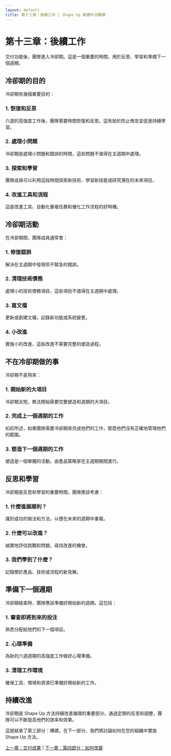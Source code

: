```yaml
---
layout: default
title: 第十三章：後續工作 | Shape Up 繁體中文翻譯
---
```


# 第十三章：後續工作

交付功能後，團隊進入冷卻期。這是一個重要的時間，用於反思、學習和準備下一個週期。

## 冷卻期的目的

冷卻期有幾個重要目的：

### 1. 恢復和反思

六週的高強度工作後，團隊需要時間恢復和反思。這有助於防止倦怠並促進持續學習。

### 2. 處理小問題

冷卻期是處理小問題和錯誤的時間，這些問題不值得在主週期中處理。

### 3. 探索和學習

團隊成員可以利用這段時間探索新技術、學習新技能或研究潛在的未來項目。

### 4. 改進工具和流程

這是改進工具、自動化重複任務和優化工作流程的好時機。

## 冷卻期活動

在冷卻期間，團隊成員通常會：

### 1. 修復錯誤

解決在主週期中發現但不緊急的錯誤。

### 2. 清理技術債務

處理小的技術債務項目，這些項目不值得在主週期中處理。

### 3. 寫文檔

更新或創建文檔，記錄新功能或系統變更。

### 4. 小改進

實施小的改進，這些改進不需要完整的塑造過程。

## 不在冷卻期做的事

冷卻期不是用來：

### 1. 開始新的大項目

冷卻期太短，無法開始需要完整塑造和週期的大項目。

### 2. 完成上一個週期的工作

如前所述，如果團隊需要冷卻期來完成他們的工作，那麼他們沒有正確地管理他們的範圍。

### 3. 塑造下一個週期的工作

塑造是一個單獨的活動，由產品策略家在主週期期間進行。

## 反思和學習

冷卻期是反思和學習的重要時間。團隊應該考慮：

### 1. 什麼進展順利？

識別成功的做法和方法，以便在未來的週期中重複。

### 2. 什麼可以改進？

誠實地評估挑戰和問題，尋找改進的機會。

### 3. 我們學到了什麼？

記錄關於產品、技術或流程的新見解。

## 準備下一個週期

冷卻期結束時，團隊應該準備好開始新的週期。這包括：

### 1. 審查即將到來的投注

熟悉分配給他們的下一個項目。

### 2. 心理準備

為新的六週週期的高強度工作做好心理準備。

### 3. 清理工作環境

確保工具、環境和資源已準備好開始新的工作。

## 持續改進

冷卻期是 Shape Up 方法持續改進循環的重要部分。通過定期的反思和調整，團隊可以不斷提高他們的效率和效果。

這就結束了第三部分：構建。在下一部分，我們將討論如何在您的組織中實施 Shape Up 方法。

[上一章：交付成果](./03-12-ship-work.html) | [下一章：第四部分：如何改變](../chapters/04-part4.html) 
